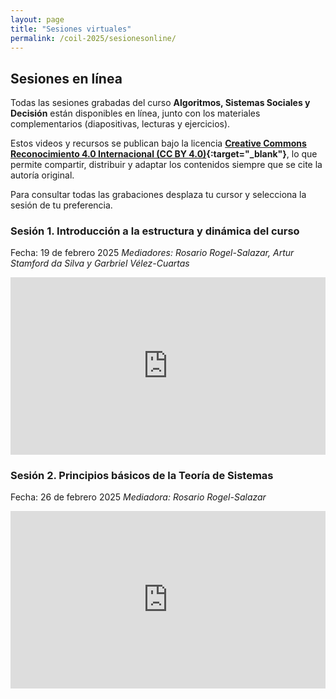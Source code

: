 ```yaml
---
layout: page
title: "Sesiones virtuales"
permalink: /coil-2025/sesionesonline/
---
```


## Sesiones en línea

Todas las sesiones grabadas del curso **Algoritmos, Sistemas Sociales y Decisión** están disponibles en línea, junto con los materiales complementarios (diapositivas, lecturas y ejercicios).

Estos videos y recursos se publican bajo la licencia **[Creative Commons Reconocimiento 4.0 Internacional (CC BY 4.0)](https://creativecommons.org/licenses/by/4.0/){:target="_blank"}**, lo que permite compartir, distribuir y adaptar los contenidos siempre que se cite la autoría original.

Para consultar todas las grabaciones desplaza tu cursor y selecciona la sesión de tu preferencia.

### Sesión 1. Introducción a la estructura y dinámica del curso

Fecha: 19 de febrero 2025
*Mediadores: Rosario Rogel-Salazar, Artur Stamford da Silva y Garbriel Vélez-Cuartas*

<div style="position: relative; padding-bottom: 56.25%; height: 0; overflow: hidden; max-width: 100%; margin: auto;">
  <iframe
    src="https://www.youtube.com/embed/de9lpZ4k8J8"
    frameborder="0"
    allow="accelerometer; autoplay; clipboard-write; encrypted-media; gyroscope; picture-in-picture"
    allowfullscreen
    style="position: absolute; top: 0; left: 0; width: 100%; height: 100%;"
  ></iframe>
</div>

### Sesión 2. Principios básicos de la Teoría de Sistemas

Fecha: 26 de febrero 2025
*Mediadora: Rosario Rogel-Salazar*

<div style="position: relative; padding-bottom: 56.25%; height: 0; overflow: hidden; max-width: 100%; margin: auto;">
  <iframe
    src="https://www.youtube.com/embed/_w5HCKAAcI8"
    frameborder="0"
    allow="accelerometer; autoplay; clipboard-write; encrypted-media; gyroscope; picture-in-picture"
    allowfullscreen
    style="position: absolute; top: 0; left: 0; width: 100%; height: 100%;"
  ></iframe>
</div>




